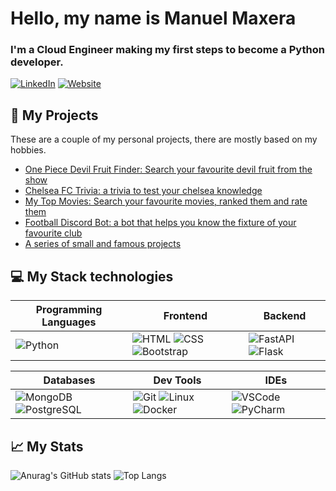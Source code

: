 # Hello, my name is Manuel Maxera

### I'm a Cloud Engineer making my first steps to become a Python developer.

[![LinkedIn](https://img.shields.io/badge/LinkedIn-Profile-blue?style=social&logo=linkedin)](https://www.linkedin.com/in/manuel-maxera/)
[![Website](https://img.shields.io/badge/Visit-Website-brightgreen?style=flat&logo=world)](https://manumafe98.github.io/cv/)

## 🚀 My Projects

These are a couple of my personal projects, there are mostly based on my hobbies.

- [One Piece Devil Fruit Finder: Search your favourite devil fruit from the show](https://github.com/manumafe98/One-Piece-Devil-Fruit-Finder-FastApi-MongoDb)
- [Chelsea FC Trivia: a trivia to test your chelsea knowledge](https://github.com/manumafe98/Chelsea-Fc-Trivia)
- [My Top Movies: Search your favourite movies, ranked them and rate them](https://github.com/manumafe98/MyTopMovies)
- [Football Discord Bot: a bot that helps you know the fixture of your favourite club](https://github.com/manumafe98/Football-Discord-Bot)
- [A series of small and famous projects](https://github.com/manumafe98/MyPythonProjects)

## 💻 My Stack technologies

| Programming Languages                                | Frontend                                                                                                                                                       | Backend                                                                                                      |
| ---------------------------------------------------- | -------------------------------------------------------------------------------------------------------------------------------------------------------------- | ------------------------------------------------------------------------------------------------------------ |
| ![Python](https://img.shields.io/badge/-Python-blue) | ![HTML](https://img.shields.io/badge/-HTML-orange) ![CSS](https://img.shields.io/badge/-CSS-blue) ![Bootstrap](https://img.shields.io/badge/-Bootstrap-purple) | ![FastAPI](https://img.shields.io/badge/-FastAPI-green) ![Flask](https://img.shields.io/badge/-Flask-yellow) |

| Databases                                                                                                            | Dev Tools                                                                                                                                               | IDEs                                                                                                         |
| -------------------------------------------------------------------------------------------------------------------- | ------------------------------------------------------------------------------------------------------------------------------------------------------- | ------------------------------------------------------------------------------------------------------------ |
| ![MongoDB](https://img.shields.io/badge/-MongoDB-green) ![PostgreSQL](https://img.shields.io/badge/-PostgreSQL-blue) | ![Git](https://img.shields.io/badge/-Git-red) ![Linux](https://img.shields.io/badge/-Linux-orange) ![Docker](https://img.shields.io/badge/-Docker-blue) | ![VSCode](https://img.shields.io/badge/-VSCode-blue) ![PyCharm](https://img.shields.io/badge/-PyCharm-green) |

## 📈 My Stats

![Anurag's GitHub stats](https://github-readme-stats.vercel.app/api?username=manumafe98&show_icons=true&theme=tokyonight&rank_icon=github)
![Top Langs](https://github-readme-stats.vercel.app/api/top-langs/?username=manumafe98&langs_count=8&hide=Jupyter%20Notebook&theme=tokyonight)
